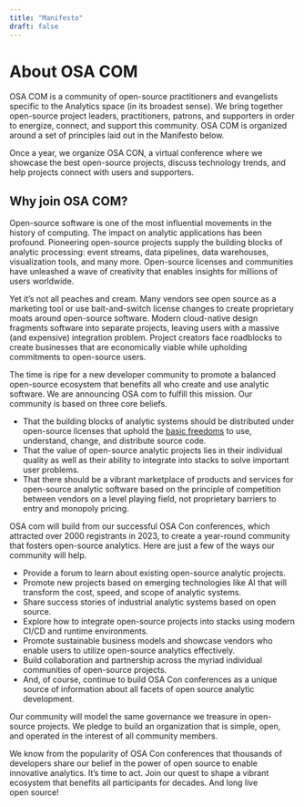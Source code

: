 ```yaml
---
title: "Manifesto"
draft: false
---
```



# About OSA COM
OSA COM is a community of open-source practitioners and evangelists specific to the Analytics space (in its broadest sense).  We bring together open-source project leaders, practitioners, patrons, and supporters in order to energize, connect, and support this community.  OSA COM is organized around a set of principles laid out in the Manifesto below.

Once a year, we organize OSA CON, a virtual conference where we showcase the best open-source projects, discuss technology trends, and help projects connect with users and supporters.


## Why join OSA COM? 
Open-source software is one of the most influential movements in the history of computing. The impact on analytic applications has been profound. Pioneering open-source projects supply the building blocks of analytic processing: event streams, data pipelines, data warehouses, visualization tools, and many more. Open-source licenses and communities have unleashed a wave of creativity that enables insights for millions of users worldwide. 

Yet it’s not all peaches and cream. Many vendors see open source as a marketing tool or use bait-and-switch license changes to create proprietary moats around open-source software. Modern cloud-native design fragments software into separate projects, leaving users with a massive (and expensive) integration problem. Project creators face roadblocks to create businesses that are economically viable while upholding commitments to open-source users. 

The time is ripe for a new developer community to promote a balanced open-source ecosystem that benefits all who create and use analytic software. We are announcing OSA com to fulfill this mission. Our community is based on three core beliefs. 

* That the building blocks of analytic systems should be distributed under open-source licenses that uphold the [basic freedoms](https://www.gnu.org/philosophy/free-sw.en.html) to use, understand, change, and distribute source code. 
* That the value of open-source analytic projects lies in their individual quality as well as their ability to integrate into stacks to solve important user problems. 
* That there should be a vibrant marketplace of products and services for open-source analytic software based on the principle of competition between vendors on a level playing field, not proprietary barriers to entry and monopoly pricing. 

OSA com will build from our successful OSA Con conferences, which attracted over 2000 registrants in 2023, to create a year-round community that fosters open-source analytics. Here are just a few of the ways our community will help. 

* Provide a forum to learn about existing open-source analytic projects. 
* Promote new projects based on emerging technologies like AI that will transform the cost, speed, and scope of analytic systems. 
* Share success stories of industrial analytic systems based on open source.
* Explore how to integrate open-source projects into stacks using modern CI/CD and runtime environments. 
* Promote sustainable business models and showcase vendors who enable users to utilize open-source analytics effectively. 
* Build collaboration and partnership across the myriad individual communities of open-source projects. 
* And, of course, continue to build OSA Con conferences as a unique source of information about all facets of open source analytic development. 

Our community will model the same governance we treasure in open-source projects. We pledge to build an organization that is simple, open, and operated in the interest of all community members. 

We know from the popularity of OSA Con conferences that thousands of developers share our belief in the power of open source to enable innovative analytics. It’s time to act. Join our quest to shape a vibrant ecosystem that benefits all participants for decades. And long live open source!
